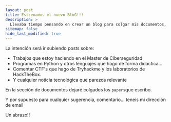 ```yaml
---
layout: post
title: Estrenamos el nuevo BloG!!!
description: >
  Llevaba tiempo pensando en crear un blog para colgar mis documentos, mis pruebas y demás reflexiones sobre la materia. Aquí está!! Ahora solo hace falta mantenerlo y alimentarlo de contenido
sitemap: false
hide_last_modified: true
---
```


La intención será ir subiendo posts sobre:

- Trabajos que estoy haciendo en el Master de Ciberseguridad
- Programas en Python y otros lenguajes que hago de forma didactica...
- Comentar CTF's que hago de Tryhackme y los laboratorios de HackTheBox.
- Y cualquier noticia tecnológica que parezca relevante

En la sección de documentos dejaré colgados los `papers`que escribo.

Y por supuesto para cualquier sugerencia, comentario... teneis mi dirección de email

Un abrazo!!